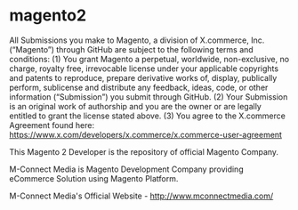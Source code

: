 magento2
========

All Submissions you make to Magento, a division of X.commerce, Inc. (“Magento”) through GitHub are subject to the following terms and conditions: (1)	You grant Magento a perpetual, worldwide, non-exclusive, no charge, royalty free, irrevocable      license under your applicable copyrights and patents to reproduce, prepare derivative works of, display, publically perform, sublicense and distribute any feedback, ideas, code, or other information (“Submission”) you submit through GitHub. (2)	Your Submission is an original work of authorship and you are the owner or are legally entitled to grant the license stated above. (3)	You agree to the X.commerce Agreement found here:  https://www.x.com/developers/x.commerce/x.commerce-user-agreement

This Magento 2 Developer is the repository of official Magento Company.

M-Connect Media is Magento Development Company providing eCommerce Solution using Magento Platform.

M-Connect Media's Official Website - http://www.mconnectmedia.com/
